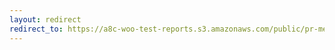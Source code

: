 ```yaml
---
layout: redirect
redirect_to: https://a8c-woo-test-reports.s3.amazonaws.com/public/pr-merge/44230/e2e/index.html
---
```

